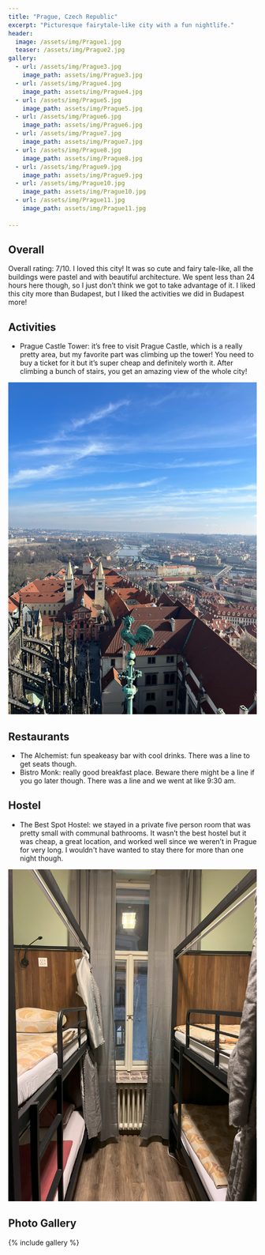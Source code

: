 ```yaml
---
title: "Prague, Czech Republic"
excerpt: "Picturesque fairytale-like city with a fun nightlife."
header:
  image: /assets/img/Prague1.jpg
  teaser: /assets/img/Prague2.jpg
gallery:
  - url: /assets/img/Prague3.jpg
    image_path: assets/img/Prague3.jpg
  - url: /assets/img/Prague4.jpg
    image_path: assets/img/Prague4.jpg
  - url: /assets/img/Prague5.jpg
    image_path: assets/img/Prague5.jpg
  - url: /assets/img/Prague6.jpg
    image_path: assets/img/Prague6.jpg
  - url: /assets/img/Prague7.jpg
    image_path: assets/img/Prague7.jpg
  - url: /assets/img/Prague8.jpg
    image_path: assets/img/Prague8.jpg
  - url: /assets/img/Prague9.jpg
    image_path: assets/img/Prague9.jpg
  - url: /assets/img/Prague10.jpg
    image_path: assets/img/Prague10.jpg
  - url: /assets/img/Prague11.jpg
    image_path: assets/img/Prague11.jpg

---
```


## Overall
Overall rating: 7/10. I loved this city! It was so cute and fairy tale-like, all the buildings were pastel and with beautiful architecture. We spent less than 24 hours here though, so I just don’t think we got to take advantage of it. I liked this city more than Budapest, but I liked the activities we did in Budapest more!

## Activities
* Prague Castle Tower: it’s free to visit Prague Castle, which is a really pretty area, but my favorite part was climbing up the tower! You need to buy a ticket for it but it’s super cheap and definitely worth it. After climbing a bunch of stairs, you get an amazing view of the whole city!

![Prague Tower](/assets/img/PragueTower.jpg)

## Restaurants
* The Alchemist: fun speakeasy bar with cool drinks. There was a line to get seats though. 
* Bistro Monk: really good breakfast place. Beware there might be a line if you go later though. There was a line and we went at like 9:30 am. 

## Hostel
* The Best Spot Hostel: we stayed in a private five person room that was pretty small with communal bathrooms. It wasn’t the best hostel but it was cheap, a great location, and worked well since we weren’t in Prague for very long. I wouldn't have wanted to stay there for more than one night though.

![Prague Hostel](/assets/img/PragueHostel.jpg)

## Photo Gallery
{% include gallery %}

